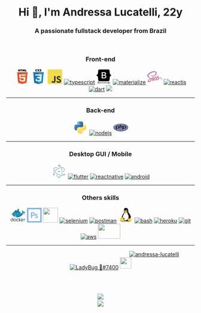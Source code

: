 <h1 align="center">Hi 👋, I'm Andressa Lucatelli, 22y</h1>
<h3 align="center">A passionate fullstack developer from Brazil</h3>

<center>
<br>

<h3 align="center">Front-end</h3>
<a href="https://www.w3.org/html/" rel="nofollow"> <img src="https://raw.githubusercontent.com/devicons/devicon/master/icons/html5/html5-original-wordmark.svg" alt="html5" width="40" height="40" style="max-width: 100%;"></a>
<a href="https://www.w3schools.com/css/" rel="nofollow"> <img src="https://raw.githubusercontent.com/devicons/devicon/master/icons/css3/css3-original-wordmark.svg" alt="css3" width="40" height="40" style="max-width: 100%;"></a>
<a href="https://developer.mozilla.org/en-US/docs/Web/JavaScript" rel="nofollow"> <img src="https://raw.githubusercontent.com/devicons/devicon/master/icons/javascript/javascript-original.svg" alt="javascript" width="40" height="40" style="max-width: 100%;"></a>
<a href="https://www.typescriptlang.org/" rel="nofollow">
<img src="https://user-images.githubusercontent.com/32282846/148977795-7849d063-c0ed-4196-aaa0-77d12f54319f.png" alt="typescript" width="40" height="40" style="max-width: 100%;"></a>
<a href="https://getbootstrap.com" rel="nofollow"> <img src="https://raw.githubusercontent.com/devicons/devicon/master/icons/bootstrap/bootstrap-plain-wordmark.svg" alt="bootstrap" width="40" height="40" style="max-width: 100%;"></a>
<a href="https://materializecss.com/" rel="nofollow"> <img src="https://raw.githubusercontent.com/prplx/svg-logos/5585531d45d294869c4eaab4d7cf2e9c167710a9/svg/materialize.svg" alt="materialize" width="40" height="40" style="max-width: 100%;"></a>
<a href="https://sass-lang.com" rel="nofollow"> <img src="https://raw.githubusercontent.com/devicons/devicon/master/icons/sass/sass-original.svg" alt="sass" width="40" height="40" style="max-width: 100%;"></a>
<a href="https://pt-br.reactjs.org/" rel="nofollow"> <img src="https://user-images.githubusercontent.com/32282846/144276751-bffd469a-081b-46a5-9730-f25d87560649.png" alt="reactjs" width="60" height="40" style="max-width: 100%;"></a>
          <a href="https://dart.dev" rel="nofollow"> <img src="https://user-images.githubusercontent.com/32282846/148978779-aef5d610-84a8-47d2-84a1-346d740ec8ae.png" alt="dart" width="40" height="40" style="max-width: 100%;"></a>
<a href="https://vuejs.org/"><img src="https://upload.wikimedia.org/wikipedia/commons/thumb/9/95/Vue.js_Logo_2.svg/1200px-Vue.js_Logo_2.svg.png" width="30px"/></a>
<hr>

<h3 align="center">Back-end</h3>
<a href="https://www.python.org" rel="nofollow"> <img src="https://raw.githubusercontent.com/devicons/devicon/master/icons/python/python-original.svg" alt="python" width="40" height="40" style="max-width: 100%;"></a>
<a href="https://nodejs.org/" rel="nofollow"> <img src="https://user-images.githubusercontent.com/32282846/148978512-7e711048-d72f-437d-91d1-9dfd3367f495.png" alt="nodejs" width="40" height="40" style="max-width: 100%;"></a>
<a href="https://www.php.net" rel="nofollow"> <img src="https://raw.githubusercontent.com/devicons/devicon/master/icons/php/php-original.svg" alt="php" width="40" height="40" style="max-width: 100%;"></a>
<hr>

<h3 align="center">Desktop GUI / Mobile</h3>
<a href="https://www.electronjs.org" rel="nofollow"> <img src="https://raw.githubusercontent.com/devicons/devicon/master/icons/electron/electron-original.svg" alt="electron" width="40" height="40" style="max-width: 100%;"></a>
<a href="https://flutter.dev" rel="nofollow"> <img src="https://user-images.githubusercontent.com/32282846/148978946-fc3fc91b-a6be-4939-9660-c93e9c10f766.png" alt="flutter" width="40" height="40" style="max-width: 100%;"></a>
<a href="https://reactnative.dev/" rel="nofollow"> <img src="https://camo.githubusercontent.com/5c92eeb467fd5d2b1ef1c560e3c3c2f758a8d4e03a8136bda7b41a2d3d4a1b59/68747470733a2f2f72656163746e61746976652e6465762f696d672f6865616465725f6c6f676f2e737667" alt="reactnative" width="40" height="40" data-canonical-src="https://reactnative.dev/img/header_logo.svg" style="max-width: 100%;"></a>
<a href="https://android.com/" rel="nofollow"> <img src="https://user-images.githubusercontent.com/32282846/148980830-df0f3af2-50b8-4bb2-9301-668e8f459abb.png" alt="android" width="40" height="40" style="max-width: 100%;"></a>


<hr>

<h3 align="center">Others skills</h3>
<a href="https://www.docker.com/" rel="nofollow"> <img src="https://raw.githubusercontent.com/devicons/devicon/master/icons/docker/docker-original-wordmark.svg" alt="docker" width="40" height="40" style="max-width: 100%;"></a>
<a href="https://www.photoshop.com/en" rel="nofollow"> <img src="https://raw.githubusercontent.com/devicons/devicon/master/icons/photoshop/photoshop-line.svg" alt="photoshop" width="40" height="40" style="max-width: 100%;"></a>
<a href="https://br.wordpress.org/about/logos/" title="wordpress" rel="nofollow"><img src="https://camo.githubusercontent.com/05a3fa9cfe424a7f104406023afb081e80a47aac8a1f9d5334681f24c9a82bf4/68747470733a2f2f75706c6f61642e77696b696d656469612e6f72672f77696b6970656469612f636f6d6d6f6e732f7468756d622f392f39382f576f726450726573735f626c75655f6c6f676f2e7376672f3130323470782d576f726450726573735f626c75655f6c6f676f2e7376672e706e67" width="40px" height="40px" data-canonical-src="https://upload.wikimedia.org/wikipedia/commons/thumb/9/98/WordPress_blue_logo.svg/1024px-WordPress_blue_logo.svg.png" style="max-width: 100%;"></a>
<a href="https://www.selenium.dev" rel="nofollow"> <img src="https://raw.githubusercontent.com/detain/svg-logos/780f25886640cef088af994181646db2f6b1a3f8/svg/selenium-logo.svg" alt="selenium" width="40" height="40" style="max-width: 100%;"></a>
<a href="https://postman.com" rel="nofollow"> <img src="https://camo.githubusercontent.com/93b32389bf746009ca2370de7fe06c3b5146f4c99d99df65994f9ced0ba41685/68747470733a2f2f7777772e766563746f726c6f676f2e7a6f6e652f6c6f676f732f676574706f73746d616e2f676574706f73746d616e2d69636f6e2e737667" alt="postman" width="40" height="40" data-canonical-src="https://www.vectorlogo.zone/logos/getpostman/getpostman-icon.svg" style="max-width: 100%;"></a>
<a href="https://www.linux.org/" rel="nofollow"> <img src="https://raw.githubusercontent.com/devicons/devicon/master/icons/linux/linux-original.svg" alt="linux" width="40" height="40" style="max-width: 100%;"></a>
<a href="https://www.gnu.org/software/bash/" rel="nofollow"> <img src="https://user-images.githubusercontent.com/32282846/148981609-c2bbac6f-83ea-4141-923f-f21a9bdf82b8.png" alt="bash" width="40" height="40" style="max-width: 100%;"></a>
<a href="https://heroku.com" rel="nofollow"> <img src="https://camo.githubusercontent.com/df12cb598044a3f38efc1f45e3580558c324cf8789b79487125044eeebcc4dee/68747470733a2f2f7777772e766563746f726c6f676f2e7a6f6e652f6c6f676f732f6865726f6b752f6865726f6b752d69636f6e2e737667" alt="heroku" width="40" height="40" data-canonical-src="https://www.vectorlogo.zone/logos/heroku/heroku-icon.svg" style="max-width: 100%;"></a>
<a href="https://git-scm.com/" rel="nofollow"> <img src="https://camo.githubusercontent.com/fbfcb9e3dc648adc93bef37c718db16c52f617ad055a26de6dc3c21865c3321d/68747470733a2f2f7777772e766563746f726c6f676f2e7a6f6e652f6c6f676f732f6769742d73636d2f6769742d73636d2d69636f6e2e737667" alt="git" width="40" height="40" data-canonical-src="https://www.vectorlogo.zone/logos/git-scm/git-scm-icon.svg" style="max-width: 100%;"></a>
<a href="https://aws.amazon.com" rel="nofollow"> <img src="https://user-images.githubusercontent.com/32282846/148981606-efa2c632-4b0a-4785-92c6-491013dae333.png" alt="aws" width="40" height="40" style="max-width: 100%;"></a>
<a href="https://www.zabbix.com/" title="zabbix"><img src="https://assets.zabbix.com/img/logo/zabbix_logo_500x131.png" width="60px" height="40px"></a>
</p>
<hr>
<p>&nbsp;&nbsp;&nbsp;&nbsp;&nbsp;&nbsp;&nbsp;&nbsp;&nbsp;&nbsp;&nbsp;&nbsp;&nbsp;&nbsp;&nbsp;&nbsp;&nbsp;&nbsp;&nbsp;&nbsp;&nbsp;&nbsp;&nbsp;&nbsp;&nbsp;&nbsp;&nbsp;&nbsp;&nbsp;&nbsp;&nbsp;&nbsp;&nbsp;&nbsp;&nbsp;&nbsp;&nbsp;&nbsp;&nbsp;&nbsp;&nbsp;&nbsp;&nbsp;&nbsp;&nbsp;&nbsp;&nbsp;&nbsp;&nbsp;&nbsp;&nbsp;&nbsp;&nbsp;&nbsp;&nbsp;&nbsp;&nbsp;&nbsp;&nbsp;&nbsp;&nbsp;&nbsp;&nbsp;&nbsp;&nbsp;&nbsp;&nbsp;&nbsp;&nbsp;&nbsp;&nbsp;&nbsp;
<a href="https://linkedin.com/in/andressa-lucatelli" target="blank"><img align="center" src="https://www.televendasecobranca.com.br/wp-content/uploads/2013/03/As-10-palavras-mais-amadas-pelos-brasileiros-no-linkedin-televendas-cobranca-oficial.jpg" alt="andressa-lucatelli" height="30" width="40" /></a>
<a href="https://discord.gg/LadyBug 🐞#7400" target="blank"><img align="center" src="https://logosmarcas.net/wp-content/uploads/2020/12/Discord-Logo.png" alt="LadyBug 🐞#7400" height="30" width="40" /></a>
<a href="https://www.youtube.com/channel/UCZVzXz_Bkw5roCPHITfxyWA"><img src="https://user-images.githubusercontent.com/32282846/153717612-ff857054-2fb7-41ba-84fa-a45261ae89b9.png" height="30" width="30" /></a>


</p>
<br> <br>
<p align='center'>
          <img src='https://user-images.githubusercontent.com/32282846/148982983-f1056dd1-8471-4b8e-baaa-dac6fc8d5f08.gif' />
          <br>
          <a href="https://www.buymeacoffee.com/drelocatelli" title="buy me a coffee"><img src="https://user-images.githubusercontent.com/32282846/126049168-d98c147c-6893-4272-9383-e166d80a8bfa.png"></a>
</p>

